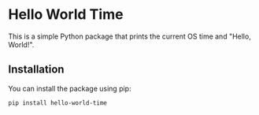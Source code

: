# Hello World Time

This is a simple Python package that prints the current OS time and "Hello, World!".

## Installation

You can install the package using pip:

```bash
pip install hello-world-time
